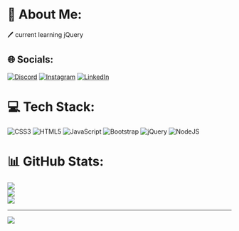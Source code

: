 # 💫 About Me:
🖊 current learning jQuery


## 🌐 Socials:
[![Discord](https://img.shields.io/badge/Discord-%237289DA.svg?logo=discord&logoColor=white)](https://discord.gg/giulia__correa_) [![Instagram](https://img.shields.io/badge/Instagram-%23E4405F.svg?logo=Instagram&logoColor=white)](https://instagram.com/giulia__correa_) [![LinkedIn](https://img.shields.io/badge/LinkedIn-%230077B5.svg?logo=linkedin&logoColor=white)](https://linkedin.com/in/www.linkedin.com/in/giulia-correa-silva) 

# 💻 Tech Stack:
![CSS3](https://img.shields.io/badge/css3-%231572B6.svg?style=plastic&logo=css3&logoColor=white) ![HTML5](https://img.shields.io/badge/html5-%23E34F26.svg?style=plastic&logo=html5&logoColor=white) ![JavaScript](https://img.shields.io/badge/javascript-%23323330.svg?style=plastic&logo=javascript&logoColor=%23F7DF1E) ![Bootstrap](https://img.shields.io/badge/bootstrap-%238511FA.svg?style=plastic&logo=bootstrap&logoColor=white) ![jQuery](https://img.shields.io/badge/jquery-%230769AD.svg?style=plastic&logo=jquery&logoColor=white) ![NodeJS](https://img.shields.io/badge/node.js-6DA55F?style=plastic&logo=node.js&logoColor=white)
# 📊 GitHub Stats:
![](https://github-readme-stats.vercel.app/api?username=GiuliaCorrea100&theme=transparent&hide_border=true&include_all_commits=false&count_private=false)<br/>
![](https://github-readme-streak-stats.herokuapp.com/?user=GiuliaCorrea100&theme=transparent&hide_border=true)<br/>
![](https://github-readme-stats.vercel.app/api/top-langs/?username=GiuliaCorrea100&theme=transparent&hide_border=true&include_all_commits=false&count_private=false&layout=compact)

---
[![](https://visitcount.itsvg.in/api?id=GiuliaCorrea100&icon=2&color=4)](https://visitcount.itsvg.in)

<!-- Proudly created with GPRM ( https://gprm.itsvg.in ) -->
